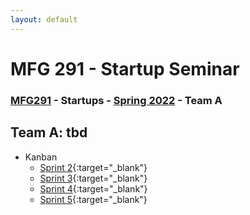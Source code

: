 ```yaml
---
layout: default
---
```


# MFG 291 - Startup Seminar

### [MFG291](../) - Startups - [Spring 2022](./) - Team A

## Team A: tbd

- Kanban
    - [Sprint 2](https://trello.com/b/zts3q4eR){:target="_blank"}
    - [Sprint 3](https://trello.com/b/j3ssCygf){:target="_blank"}
    - [Sprint 4](https://trello.com/b/3cJckTR0){:target="_blank"}
    - [Sprint 5](https://trello.com/b/UxWmLFhP){:target="_blank"}